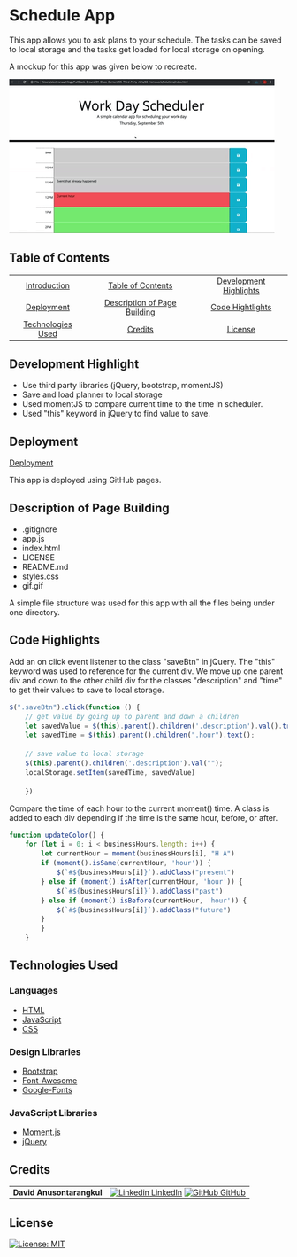 # Schedule App

This app allows you to ask plans to your schedule. The tasks can be saved to local storage and the tasks get loaded for local storage on opening.

A mockup for this app was given below to recreate.

![mockup](./mockup.gif)

## Table of Contents

|                                         |                                                               |                                                   |
| :-------------------------------------: | :-----------------------------------------------------------: | :-----------------------------------------------: |
|      [Introduction](#schedule-app)      |            [Table of Contents](#table-of-contents)            | [Development Highlights](#development-highlights) |
|         [Deployment](#deployed)         | [Description of Page Building](#Description-of-Page-Building) |       [Code Hightlights](#code-highlights)        |
| [Technologies Used](#Technologies-Used) |                      [Credits](#Credits)                      |                [License](#License)                |

## Development Highlight

- Use third party libraries (jQuery, bootstrap, momentJS)
- Save and load planner to local storage
- Used momentJS to compare current time to the time in scheduler.
- Used "this" keyword in jQuery to find value to save.

## Deployment

[Deployment](https://anusontarangkul.github.io/schedule-app/)

This app is deployed using GitHub pages.

## Description of Page Building

- .gitignore
- app.js
- index.html
- LICENSE
- README.md
- styles.css
- gif.gif

A simple file structure was used for this app with all the files being under one directory.

## Code Highlights

Add an on click event listener to the class "saveBtn" in jQuery. The "this" keyword was used to reference for the current div. We move up one parent div and down to the other child div for the classes "description" and "time" to get their values to save to local storage.

```JavaScript
$(".saveBtn").click(function () {
    // get value by going up to parent and down a children
    let savedValue = $(this).parent().children('.description').val().trim();
    let savedTime = $(this).parent().children(".hour").text();

    // save value to local storage
    $(this).parent().children('.description').val("");
    localStorage.setItem(savedTime, savedValue)

    })
```

Compare the time of each hour to the current moment() time. A class is added to each div depending if the time is the same hour, before, or after.

```JavaScript
function updateColor() {
    for (let i = 0; i < businessHours.length; i++) {
        let currentHour = moment(businessHours[i], "H A")
        if (moment().isSame(currentHour, 'hour')) {
            $(`#${businessHours[i]}`).addClass("present")
        } else if (moment().isAfter(currentHour, 'hour')) {
            $(`#${businessHours[i]}`).addClass("past")
        } else if (moment().isBefore(currentHour, 'hour')) {
            $(`#${businessHours[i]}`).addClass("future")
        }
        }
    }
```

## Technologies Used

### Languages

- [HTML](https://www.w3schools.com/html/)
- [JavaScript](https://www.javascript.com/)
- [CSS](https://www.w3schools.com/css/)

### Design Libraries

- [Bootstrap](https://getbootstrap.com/)
- [Font-Awesome](https://fontawesome.com/)
- [Google-Fonts](https://fonts.google.com/)

### JavaScript Libraries

- [Moment.js](https://momentjs.com/)
- [jQuery](https://jquery.com/)

## Credits

|                           |                                                                                                                                                                                                       |
| ------------------------- | ----------------------------------------------------------------------------------------------------------------------------------------------------------------------------------------------------- |
| **David Anusontarangkul** | [![Linkedin](https://i.stack.imgur.com/gVE0j.png) LinkedIn](https://www.linkedin.com/in/anusontarangkul/) [![GitHub](https://i.stack.imgur.com/tskMh.png) GitHub](https://github.com/anusontarangkul) |

## License

[![License: MIT](https://img.shields.io/badge/License-MIT-yellow.svg)](https://opensource.org/licenses/MIT)
